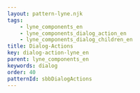 ```yaml
---
layout: pattern-lyne.njk
tags: 
    - lyne_components_en
    - lyne_components_dialog_action_en
    - lyne_components_dialog_children_en
title: Dialog-Actions
key: dialog-action-lyne_en
parent: lyne_components_en
keywords: dialog
order: 40
patternId: sbbDialogActions
---
```

